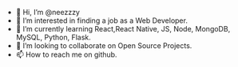 - 👋 Hi, I’m @neezzzy
- 👀 I’m interested in finding a job as a Web Developer.
- 🌱 I’m currently learning React,React Native, JS, Node, MongoDB, MySQL, Python, Flask.
- 💞️ I’m looking to collaborate on Open Source Projects.
- 📫 How to reach me on github.

<!---
neezzzy/neezzzy is a ✨ special ✨ repository because its `README.md` (this file) appears on your GitHub profile.
You can click the Preview link to take a look at your changes.
--->
